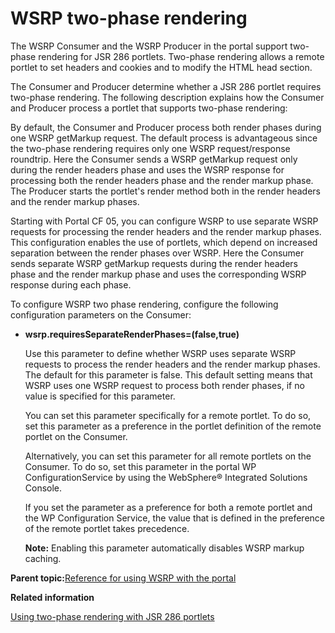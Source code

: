# WSRP two-phase rendering

The WSRP Consumer and the WSRP Producer in the portal support two-phase rendering for JSR 286 portlets. Two-phase rendering allows a remote portlet to set headers and cookies and to modify the HTML head section.

The Consumer and Producer determine whether a JSR 286 portlet requires two-phase rendering. The following description explains how the Consumer and Producer process a portlet that supports two-phase rendering:

By default, the Consumer and Producer process both render phases during one WSRP getMarkup request. The default process is advantageous since the two-phase rendering requires only one WSRP request/response roundtrip. Here the Consumer sends a WSRP getMarkup request only during the render headers phase and uses the WSRP response for processing both the render headers phase and the render markup phase. The Producer starts the portlet's render method both in the render headers and the render markup phases.

Starting with Portal CF 05, you can configure WSRP to use separate WSRP requests for processing the render headers and the render markup phases. This configuration enables the use of portlets, which depend on increased separation between the render phases over WSRP. Here the Consumer sends separate WSRP getMarkup requests during the render headers phase and the render markup phase and uses the corresponding WSRP response during each phase.

To configure WSRP two phase rendering, configure the following configuration parameters on the Consumer:

-   **wsrp.requiresSeparateRenderPhases=\(false,true\)**

    Use this parameter to define whether WSRP uses separate WSRP requests to process the render headers and the render markup phases. The default for this parameter is false. This default setting means that WSRP uses one WSRP request to process both render phases, if no value is specified for this parameter.

    You can set this parameter specifically for a remote portlet. To do so, set this parameter as a preference in the portlet definition of the remote portlet on the Consumer.

    Alternatively, you can set this parameter for all remote portlets on the Consumer. To do so, set this parameter in the portal WP ConfigurationService by using the WebSphere® Integrated Solutions Console.

    If you set the parameter as a preference for both a remote portlet and the WP Configuration Service, the value that is defined in the preference of the remote portlet takes precedence.

    **Note:** Enabling this parameter automatically disables WSRP markup caching.


**Parent topic:**[Reference for using WSRP with the portal](../admin-system/wsrpr_ref.md)

**Related information**  


[Using two-phase rendering with JSR 286 portlets](../dev-portlet/jsr2phase_overview.md)

